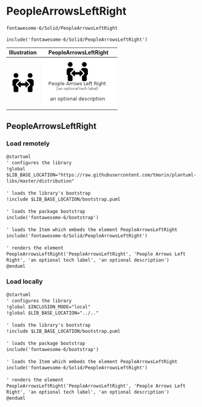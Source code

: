 # PeopleArrowsLeftRight


```text
fontawesome-6/Solid/PeopleArrowsLeftRight
```

```text
include('fontawesome-6/Solid/PeopleArrowsLeftRight')
```



| Illustration | PeopleArrowsLeftRight |
| :---: | :---: |
| ![illustration for Illustration](../../fontawesome-6/Solid/PeopleArrowsLeftRight.png) | ![illustration for PeopleArrowsLeftRight](../../fontawesome-6/Solid/PeopleArrowsLeftRight.Local.png) |




## PeopleArrowsLeftRight

### Load remotely
```plantuml
@startuml
' configures the library
!global $LIB_BASE_LOCATION="https://raw.githubusercontent.com/tmorin/plantuml-libs/master/distribution"

' loads the library's bootstrap
!include $LIB_BASE_LOCATION/bootstrap.puml

' loads the package bootstrap
include('fontawesome-6/bootstrap')

' loads the Item which embeds the element PeopleArrowsLeftRight
include('fontawesome-6/Solid/PeopleArrowsLeftRight')

' renders the element
PeopleArrowsLeftRight('PeopleArrowsLeftRight', 'People Arrows Left Right', 'an optional tech label', 'an optional description')
@enduml
```

### Load locally
```plantuml
@startuml
' configures the library
!global $INCLUSION_MODE="local"
!global $LIB_BASE_LOCATION="../.."

' loads the library's bootstrap
!include $LIB_BASE_LOCATION/bootstrap.puml

' loads the package bootstrap
include('fontawesome-6/bootstrap')

' loads the Item which embeds the element PeopleArrowsLeftRight
include('fontawesome-6/Solid/PeopleArrowsLeftRight')

' renders the element
PeopleArrowsLeftRight('PeopleArrowsLeftRight', 'People Arrows Left Right', 'an optional tech label', 'an optional description')
@enduml
```

